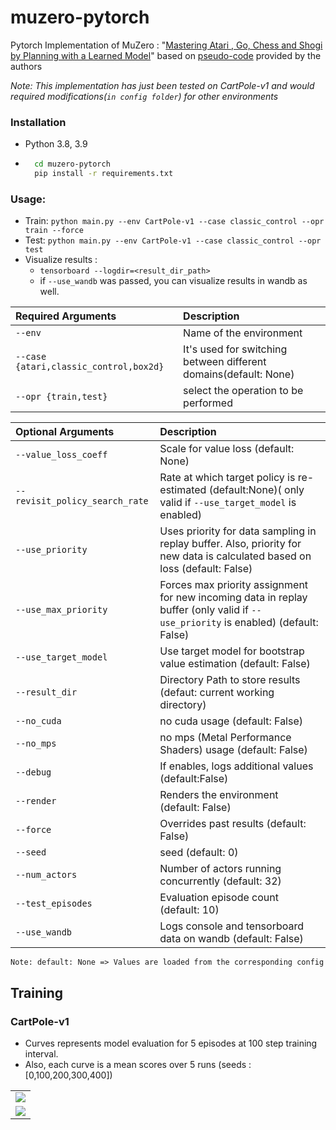 # muzero-pytorch
Pytorch Implementation of MuZero : "[Mastering Atari , Go, Chess and Shogi by Planning with a Learned Model](https://arxiv.org/pdf/1911.08265.pdf)"  based on [pseudo-code](https://arxiv.org/src/1911.08265v1/anc/pseudocode.py) provided by the authors

_Note: This implementation has just been tested on CartPole-v1 and would required modifications(`in config folder`) for other environments_

### Installation
  - Python 3.8, 3.9
  - ```bash
      cd muzero-pytorch
      pip install -r requirements.txt
      ```

### Usage:
* Train: ```python main.py --env CartPole-v1 --case classic_control --opr train --force ```
* Test: ```python main.py --env CartPole-v1 --case classic_control --opr test```
* Visualize results : 
  * ```tensorboard --logdir=<result_dir_path>```
  * if `--use_wandb` was passed, you can visualize results in wandb as well.

|Required Arguments | Description|
|:-------------|:-------------|
| `--env`                          |Name of the environment|
| `--case {atari,classic_control,box2d}` |It's used for switching between different domains(default: None)|
| `--opr {train,test}`             |select the operation to be performed|

| Optional Arguments             | Description                                                                                                                            |
|:-------------------------------|:---------------------------------------------------------------------------------------------------------------------------------------|
| `--value_loss_coeff`           | Scale for value loss (default: None)                                                                                                   |
| `--revisit_policy_search_rate` | Rate at which target policy is re-estimated (default:None)( only valid if ```--use_target_model``` is enabled)                         |
| `--use_priority`               | Uses priority for  data sampling in replay buffer. Also, priority for new data is calculated based on loss (default: False)            |
| `--use_max_priority`           | Forces max priority assignment for new incoming data in replay buffer (only valid if ```--use_priority``` is enabled) (default: False) |
| `--use_target_model`           | Use target model for bootstrap value estimation (default: False)                                                                       |
| `--result_dir`                 | Directory Path to store results (defaut: current working directory)                                                                    |
| `--no_cuda`                    | no cuda usage (default: False)                                                                                                         |
| `--no_mps`                     | no mps (Metal Performance Shaders) usage (default: False)                                                                              |
| `--debug`                      | If enables, logs additional values  (default:False)                                                                                    |
| `--render`                     | Renders the environment (default: False)                                                                                               |
| `--force`                      | Overrides past results (default: False)                                                                                                |
| `--seed`                       | seed (default: 0)                                                                                                                      |
| `--num_actors`                 | Number of actors running concurrently (default: 32)                                                                                    |
| `--test_episodes`              | Evaluation episode count (default: 10)                                                                                                 |
| `--use_wandb`                  | Logs console and tensorboard data on wandb (default: False)                                                                            |

```Note: default: None => Values are loaded from the corresponding config```

## Training
### CartPole-v1
- Curves represents model evaluation for 5 episodes at 100 step training interval. 
- Also, each curve is a  mean scores over 5 runs (seeds : [0,100,200,300,400])

| |
|:--|
|![](static/imgs/cartpole_test_score.png)|
|![](static/imgs/legend_cartpole.png)|





